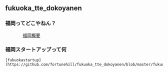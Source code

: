 
## fukuoka_tte_dokoyanen

###  福岡ってどこやねん？

　　　　[福岡概要](https://github.com/fortunehill/fukuoka_tte_dokoyanen/blob/master/outlines.md)

### 福岡スタートアップって何

    [fukuokastartup](https://github.com/fortunehill/fukuoka_tte_dokoyanen/blob/master/fukuokastartup.md)
